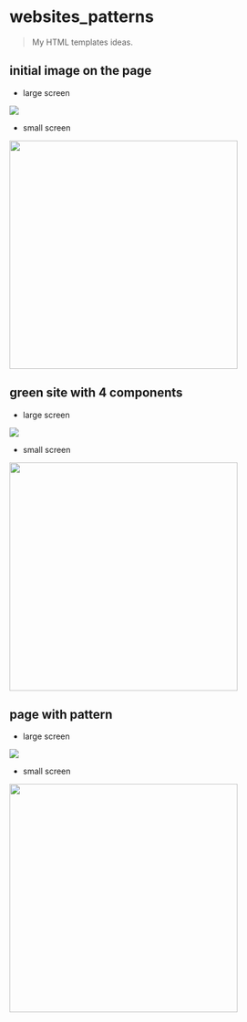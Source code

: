 # websites_patterns
> My HTML templates ideas.


## initial image on the page
- large screen
<img src="screenshots/initial image on the page - large.png">

- small screen
<img src="screenshots/initial image on the page - small.png" style="width: 400px;">


## green site with 4 components
- large screen
<img src="screenshots/green site with 4 components - large.png">

- small screen
<img src="screenshots/green site with 4 components - small.png" style="width: 400px;">


## page with pattern
- large screen
<img src="screenshots/page with pattern - large.png">

- small screen
<img src="screenshots/page with pattern - small.png" class="center" style="width: 400px;">

